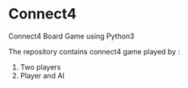 # Connect4
Connect4 Board Game using Python3

The repository contains connect4 game played by :
1. Two players 
2. Player and AI
